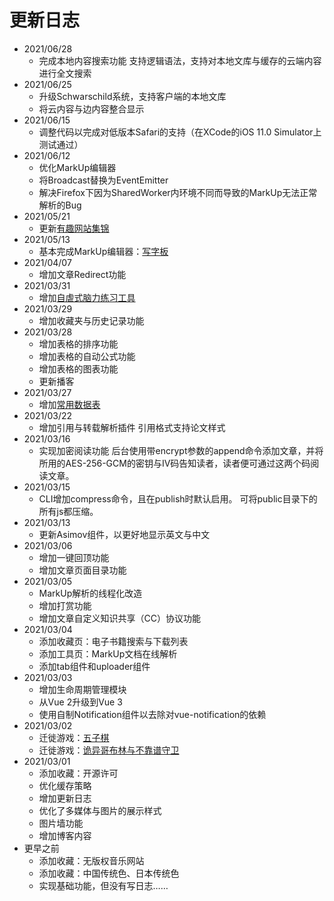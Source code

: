 # 更新日志

-	2021/06/28
	-	完成本地内容搜索功能
		支持逻辑语法，支持对本地文库与缓存的云端内容进行全文搜索
-	2021/06/25
	-	升级Schwarschild系统，支持客户端的本地文库
	-	将云内容与边内容整合显示
-	2021/06/15
	-	调整代码以完成对低版本Safari的支持（在XCode的iOS 11.0 Simulator上测试通过）
-	2021/06/12
	-	优化MarkUp编辑器
	-	将Broadcast替换为EventEmitter
	-	解决Firefox下因为SharedWorker内环境不同而导致的MarkUp无法正常解析的Bug
-	2021/05/21
	-	更新[有趣网站集锦](/article/library/website.md)
-	2021/05/13
	-	基本完成MarkUp编辑器：[写字板](/page/tools/markupEditor)
-	2021/04/07
	-	增加文章Redirect功能
-	2021/03/31
	-	增加[自虐式脑力练习工具](/page/entertain/training)
-	2021/03/29
	-	增加收藏夹与历史记录功能
-	2021/03/28
	-	增加表格的排序功能
	-	增加表格的自动公式功能
	-	增加表格的图表功能
	-	更新播客
-	2021/03/27
	-	增加[常用数据表](/article/library/data.md)
-	2021/03/22
	+	增加引用与转载解析插件
		引用格式支持论文样式
-	2021/03/16
	+	实现加密阅读功能
		后台使用带encrypt参数的append命令添加文章，并将所用的AES-256-GCM的密钥与IV码告知读者，读者便可通过这两个码阅读文章。
-	2021/03/15
	+	CLI增加compress命令，且在publish时默认启用。
		可将public目录下的所有js都压缩。
-	2021/03/13
	+	更新Asimov组件，以更好地显示英文与中文
-	2021/03/06
	+	增加一键回顶功能
	+	增加文章页面目录功能
-	2021/03/05
	+	MarkUp解析的线程化改造
	+	增加打赏功能
	+	增加文章自定义知识共享（CC）协议功能
-	2021/03/04
	+	添加收藏页：电子书籍搜索与下载列表
	+	添加工具页：MarkUp文档在线解析
	+	添加tab组件和uploader组件
-	2021/03/03
	+	增加生命周期管理模块
	+	从Vue 2升级到Vue 3
	+	使用自制Notification组件以去除对vue-notification的依赖
-	2021/03/02
	+	迁徙游戏：[五子棋](/page/entertain/rushgo)
	+	迁徙游戏：[诡异哥布林与不靠谱守卫](/page/entertain/ballcrush)
-	2021/03/01
	+	添加收藏：开源许可
	+	优化缓存策略
	+	增加更新日志
	+	优化了多媒体与图片的展示样式
	+	图片墙功能
	+	增加博客内容
-	更早之前
	+	添加收藏：无版权音乐网站
	+	添加收藏：中国传统色、日本传统色
	+	实现基础功能，但没有写日志……